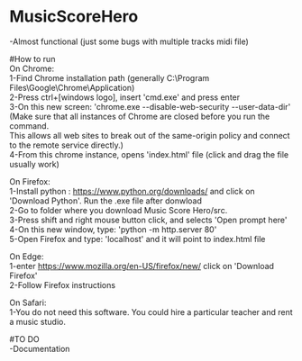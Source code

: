 # MusicScoreHero
-Almost functional (just some bugs with multiple tracks midi file)<br>

#How to run<br>
On Chrome:<br>
1-Find Chrome installation path (generally C:\Program Files\Google\Chrome\Application)<br>
2-Press ctrl+[windows logo], insert 'cmd.exe' and press enter<br>
3-On this new screen: 'chrome.exe --disable-web-security --user-data-dir'<br>
    (Make sure that all instances of Chrome are closed before you run the command.<br>
    This allows all web sites to break out of the same-origin policy and connect to the remote service directly.)<br>
4-From this chrome instance, opens 'index.html' file (click and drag the file usually work)<br>

On Firefox:<br>
1-Install python : https://www.python.org/downloads/ and click on 'Download Python'. Run the .exe file after donwload<br>
2-Go to folder where you download Music Score Hero/src.<br>
3-Press shift and right mouse button click, and selects 'Open prompt here'<br>
4-On this new window, type: 'python -m http.server 80'<br>
5-Open Firefox and type: 'localhost' and it will point to index.html file<br>

On Edge:<br>
1-enter https://www.mozilla.org/en-US/firefox/new/ click on 'Download Firefox'<br>
2-Follow Firefox instructions<br>

On Safari:<br>
1-You do not need this software. You could hire a particular teacher and rent a music studio.<br>

#TO DO<br>
-Documentation<br>
